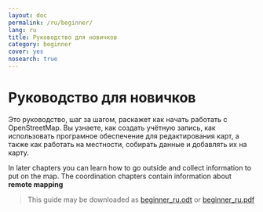 ```yaml
---
layout: doc
permalink: /ru/beginner/
lang: ru
title: Руководство для новичков
category: beginner
cover: yes
nosearch: true
---
```


Руководство для новичков
========================

Это руководство, шаг за шагом, раскажет как начать работать с OpenStreetMap. Вы узнаете, как создать учётную запись, как использовать програмное обеспечение для редактирования карт, а также как работать на местности, собирать данные и добавлять их на карту.

In later chapters you can learn how to go outside and collect information to put on the map. The coordination chapters contain information about **remote mapping**

> This guide may be downloaded as [beginner_ru.odt](/files/beginner_ru.odt) or [beginner_ru.pdf](/files/beginner_ru.pdf)  

